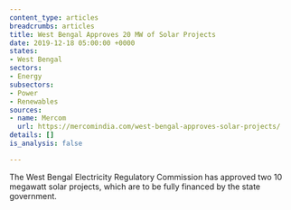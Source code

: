 ```yaml
---
content_type: articles
breadcrumbs: articles
title: West Bengal Approves 20 MW of Solar Projects
date: 2019-12-18 05:00:00 +0000
states:
- West Bengal
sectors:
- Energy
subsectors:
- Power
- Renewables
sources:
- name: Mercom
  url: https://mercomindia.com/west-bengal-approves-solar-projects/
details: []
is_analysis: false

---
```

The West Bengal Electricity Regulatory Commission has approved two 10 megawatt solar projects, which are to be fully financed by the state government.